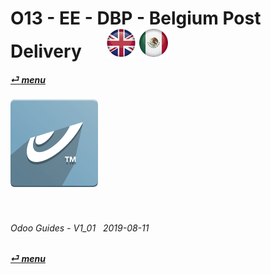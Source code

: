# O13 - EE - DBP - Belgium Post Delivery &nbsp;&nbsp;&nbsp;&nbsp; [![en-uk](/doc/img/flg/en-uk-flg-btn-sml.png)](/en-uk/o13/ee/dbp/en-uk-o13-ee-dbp-guides.md) [ ![es-mx](/doc/img/flg/es-mx-flg-btn-sml.png)](/es-mx/o13/ee/dbp/es-mx-o13-ee-dbp-guides.md)
#### [_&#x23CE; menu_](/en-uk/o13/ee/en-uk-o13-ee-guides-menu.md "Back to EE menu")  
### ![dbp](/doc/img/app/big/dbp.png)
[ⱽ¹²³⁴⁵⁶⁷⁸⁹⁰⁻]: # (ⱽ¹²³⁴⁵⁶⁷⁸⁹⁰⁻)

<br>

###### Odoo Guides - V1_01 &nbsp; 2019-08-11  
**[_&#x23CE; menu_](/en-uk/o13/ee/en-uk-o13-ee-guides-menu.md)**  
